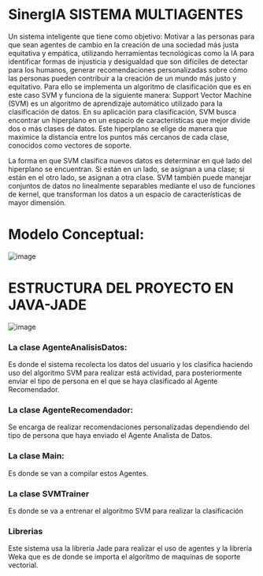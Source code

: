 # SinergIA SISTEMA MULTIAGENTES
Un sistema inteligente que tiene como objetivo: Motivar a las personas para que sean agentes de cambio en la creación de una sociedad más justa equitativa y empática, utilizando herramientas tecnológicas como la IA para identificar formas de injusticia y desigualdad que
son difíciles de detectar para los humanos, generar recomendaciones personalizadas sobre cómo las personas pueden contribuir a la creación de un mundo más justo y equitativo.
Para ello se implementa un algoritmo de clasificación que es en este caso SVM y funciona de la siguiente manera: Support Vector Machine (SVM) es un algoritmo de aprendizaje automático utilizado para la clasificación de datos. En su aplicación para clasificación, SVM busca encontrar un hiperplano en un espacio de características que mejor divide dos o más clases de datos. Este hiperplano se elige de manera que maximice la distancia entre los puntos más cercanos de cada clase, conocidos como vectores de soporte.

La forma en que SVM clasifica nuevos datos es determinar en qué lado del hiperplano se encuentran. Si están en un lado, se asignan a una clase; si están en el otro lado, se asignan a otra clase. SVM también puede manejar conjuntos de datos no linealmente separables mediante el uso de funciones de kernel, que transforman los datos a un espacio de características de mayor dimensión.

# Modelo Conceptual:


![image](https://github.com/CarlosArmijos1/SinergIA-JADE/assets/67163179/8c17a000-8ef8-4e8e-8517-94dfd64def41)

# ESTRUCTURA DEL PROYECTO EN JAVA-JADE

![image](https://github.com/CarlosArmijos1/SinergIA-JADE/assets/67163179/1ac25725-3f41-4ca6-99a5-5205b6883114)

### La clase AgenteAnalisisDatos:
Es donde el sistema recolecta los datos del usuario y los clasifica haciendo uso del algoritmo SVM para realizar está actividad, para posteriormente
enviar el tipo de persona en el que se haya clasificado al Agente Recomendador.

### La clase AgenteRecomendador:
Se encarga de realizar recomendaciones personalizadas dependiendo del tipo de persona que haya enviado el Agente Analista de Datos.

### La clase Main:
Es donde se van a compilar estos Agentes.

### La clase SVMTrainer

Es donde se va a entrenar el algoritmo SVM para realizar la clasificación

### Librerias
Este sistema usa la librería Jade para realizar el uso de agentes y la librería Weka que es de donde se importa el algoritmo de maquinas de soporte vectorial.

